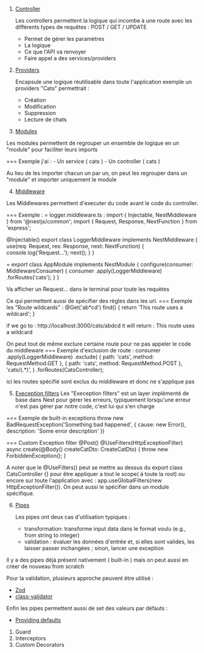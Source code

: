 1) [Controller](https://docs.nestjs.com/controllers) 
   
   Les controllers permettent la logique qui incombe à une route avec les différents types de requêtes : POST / GET / UPDATE 

    - Permet de gérer les paramètres
    - La logique
    - Ce que l'API va renvoyer
    - Faire appel a des services/providers

2) [Providers](https://docs.nestjs.com/providers)

    Encapsule une logique réutilisable dans toute l'application exemple un providers "Cats" permettrait :
      - Création
      - Modification
      - Suppression
      - Lecture
    de chats

3) [Modules](https://docs.nestjs.com/modules)

  Les modules permettent de regrouper un ensemble de logique en un "module" pour faciliter leurs imports

  === Exemple j'ai :
    - Un service ( cats )
    - Un controller ( cats )
  
  Au lieu de les importer chacun un par un, on peut les regrouper dans un "module" et importer uniquement le module

4) [Middleware](https://docs.nestjs.com/middleware)

  Les Middlewares permettent d'executer du code avant le code du controller. 
  
  === Exemple : 
  = logger.middleware.ts :
  import { Injectable, NestMiddleware } from '@nestjs/common';
  import { Request, Response, NextFunction } from 'express';

  @Injectable()
  export class LoggerMiddleware implements NestMiddleware {
    use(req: Request, res: Response, next: NextFunction) {
      console.log('Request...');
      next();
    }
  }

  = export class AppModule implements NestModule {
    configure(consumer: MiddlewareConsumer) {
      consumer
        .apply(LoggerMiddleware)
        .forRoutes('cats');
    }
  }

  Va afficher un Request... dans le terminal pour toute les requètes 


  Ce qui permettent aussi de spécifier des règles dans les url.
  === Exemple les "Route wildcards" : 
  @Get('ab*cd')
    find() {
        return 'This route uses a wildcard';
    }

  if we go to : http://localhost:3000/cats/abdcd
  it will return : This route uses a wildcard


  On peut tout de même exclure certaine route pour ne pas appeler le code du middleware
  === Exemple d'exclusion de route : 
  consumer
  .apply(LoggerMiddleware)
  .exclude(
    { path: 'cats', method: RequestMethod.GET },
    { path: 'cats', method: RequestMethod.POST },
    'cats/(.*)',
  )
  .forRoutes(CatsController);

  ici les routes spécifié sont exclus du middleware et donc ne s'applique pas 

5) [Exeception filters](https://docs.nestjs.com/exception-filters) 
  Les "Exeception filters" est un layer implémenté de base dans Nest pour gérer les erreurs, typiquement lorsqu'une erreur n'est pas gérer par notre code, c'est lui qui s'en charge

  === Exemple de built-in exceptions
  throw new BadRequestException('Something bad happened', { cause: new Error(), description: 'Some error description' })

  === Custom Exception filter
  @Post()
  @UseFilters(HttpExceptionFilter)
  async create(@Body() createCatDto: CreateCatDto) {
      throw new ForbiddenException();
  }

  A noter que le @UseFilters() peut se mettre au dessus du export class CatsController {} pour être appliquer a tout le scope( à toute la root) ou encore sur toute l'application avec : app.useGlobalFilters(new HttpExceptionFilter()). On peut aussi le spécifier dans un module spécifique.



6) [Pipes](https://docs.nestjs.com/pipes)

   Les pipes ont deux cas d'utilisation typiques :
    - transformation: transforme input data dans le format voulu (e.g., from string to integer)
    - validation : évaluer les données d'entrée et, si elles sont valides, les laisser passer inchangées ; sinon, lancer une exception

  Il y a des pipes déjà présent nativement ( built-in ) mais on peut aussi en créer de nouveau from scratch

  Pour la validation, plusieurs approche peuvent être utilisé :
  - [Zod](https://docs.nestjs.com/pipes#object-schema-validation)
  - [class-validator](https://docs.nestjs.com/pipes#class-validator)

  Enfin les pipes permettent aussi de set des valeurs par défauts :
  - [Providing defaults](https://docs.nestjs.com/pipes#providing-defaults)


1) Guard
2) Interceptors
3)  Custom Decorators
